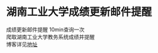 # 湖南工业大学成绩更新邮件提醒
成绩更新邮件提醒 10min查询一次</br>
爬取湖南工业大学教务系统成绩并提醒</br>
博客详见<a href = "https://blog.huttop.top/2022/01/11/%E7%88%AC%E5%8F%96%E5%BC%BA%E5%88%B6%E7%A7%91%E6%8A%80%E6%95%99%E5%8A%A1%E7%B3%BB%E7%BB%9F%E2%80%94%E4%BB%A5%E6%B9%96%E5%8D%97%E5%B7%A5%E4%B8%9A%E5%A4%A7%E5%AD%A6%E4%B8%BA%E4%BE%8B/">地址</a>

